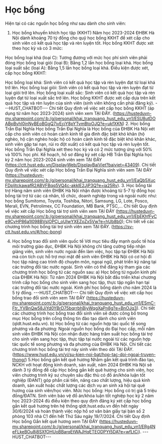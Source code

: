 # Học bổng

Hiện tại có các nguồn học bổng như sau dành cho sinh viên:
1. Học bổng khuyến khích học tập (KKHT)
Năm học 2023-2024 ĐHBK Hà Nội dành khoảng 70 tỷ đồng cho quỹ học bổng KKHT để xét cấp cho sinh viên có kết quả học tập và rèn luyện tốt. Học bổng KKHT được xét theo học kỳ và có 3 mức:

Học bổng loại khá (loại C): Tương đương với mức học phí sinh viên phải đóng
Học bổng loại giỏi (loại B): Bằng 1,2 lần học bổng loại khá. Học bổng loại suất sắc (loại A): Bằng 1,5 lần học bổng loại khá. Điều kiện được xét, cấp học bổng KKHT:

Học bổng loại khá: Sinh viên có kết quả học tập và rèn luyện đạt từ loại khá trở lên. Học bổng loại giỏi: Sinh viên có kết quả học tập và rèn luyện đạt từ loại giỏi trở lên. Học bổng loại xuất sắc: Sinh viên có kết quả học tập và rèn luyện đạt từ loại xuất sắc trở lên. Học bổng KKHT được xét cấp dựa trên kết quả học tập và rèn luyện của sinh viên (sinh viên không cần phải đăng ký). 
 ---HUST_CHATBOT---
Chi tiết Quy định về việc xét cấp học bổng KKHT (áp dụng từ năm học 2023-2024) sinh viên xem TẠI ĐÂY. (https://husteduvn-my.sharepoint.com/:b:/g/personal/khai_tranquang_hust_edu_vn1/ESU8utDOABpBvhl0inNyBEoBGqQ7ivEcjY8pYTvmBtoOJQ?e=ukfXKN)
2. Học bổng Trần Đại Nghĩa
Học bổng Trần Đại Nghĩa là Học bổng của ĐHBK Hà Nội xét cấp cho sinh viên có hoàn cảnh kinh tế gia đình đặc biệt khó khăn (hộ nghèo, hộ cận nghèo hoặc hộ có hoàn cảnh kinh tế đặc biệt khó khăn khác, sinh viên gặp tai nạn, rủi ro đột xuất) có kết quả học tập và rèn luyện tốt. Học bổng Trần Đại Nghĩa xét theo học kỳ và có 2 mức tương ứng với 50% và 100% học phí. Kế hoạch, hồ sơ đăng ký xét cấp HB Trần Đại Nghĩa học kỳ 2 năm học 2023-2024 sinh viên xem TẠI ĐÂY (https://ctt.hust.edu.vn/DisplayWeb/DisplayBaiViet?baiviet=43409). Chi tiết Quy định về việc xét cấp Học bổng Trần Đại Nghĩa sinh viên xem TẠI ĐÂY (https://husteduvn-my.sharepoint.com/:b:/g/personal/khai_tranquang_hust_edu_vn1/EaQb5XucFDpIjtckawafR2ABVFBqq5VQ4c-akklE2JjP3Q?e=ia25Rv).
3. Học bổng tài trợ
Hàng năm sinh viên ĐHBK Hà Nội nhận được khoảng từ 5-7 tỷ đồng học bổng tài trợ từ các cá nhân, tổ chức, doanh nghiệp trong và ngoài nước như: học bổng Sumitomo, Toyota, Toshiba, Nitori, Samsung, LG, Lote, Posco, Merali, EVN, Petrolimex, CC Foundation, MB Bank, PTSC,... Chi tiết Quy định về việc xét cấp Học bổng tài trợ sinh viên xem TẠI ĐÂY (https://husteduvn-my.sharepoint.com/:b:/g/personal/khai_tranquang_hust_edu_vn1/EbEKhfFyCe9CvHP86a1I098BVsIOPCj_oUIwYXEZoZx5Vw?e=hUb8b0);
Chi tiết về các chương trình học bổng tài trợ sinh viên xem TẠI ĐÂY. (https://sv-ctt.hust.edu.vn/#/hoc-bong)

4. Học bổng trao đổi sinh viên quốc tế
Với mục tiêu đẩy mạnh quốc tế hóa môi trường giáo dục, ĐHBK Hà Nội không chỉ tăng cường tiếp nhận giảng viên, sinh viên nước ngoài đến làm việc, học tập tại ĐHBK Hà Nội mà còn tích cực hỗ trợ mọi mặt để sinh viên ĐHBK Hà Nội có cơ hội đi học tập nâng cao trình độ chuyên môn, ngoại ngữ, phát triển kỹ năng tại các trường đối tác nước ngoài. Sinh viên có thể đăng ký tham gia các chương trình học bổng từ các nguồn sau:
a) Học bổng từ nguồn kinh phí của ĐHBK Hà Nội: 
Từ năm 2024 ĐHBK Hà Nội bắt đầu triển khai chương trình cấp học bổng cho sinh viên sang học tập, thực tập ngắn hạn tại các trường đối tác nước ngoài. Kinh phí học bổng dành cho năm 2024 là 5 tỷ đồng. 
 ---HUST_CHATBOT---
Chi tiết Quy định về việc xét cấp học bổng trao đổi sinh viên xem TẠI ĐÂY (https://husteduvn-my.sharepoint.com/:b:/g/personal/khai_tranquang_hust_edu_vn1/ESmC-Ftr_YVBnQw58JiYd0YBrD75bqrrbhBiyWqgXaPn8g?e=BnOJq3). Chi tiết các chương trình học bổng trao đổi sinh viên sẽ được công bố trong mục Học bổng trên cổng thông tin đào tạo dành cho sinh viên (qldt.hust.edu.vn). b) Học bổng từ các nguồn hợp tác quốc tế song phương và đa phương:
Ngoài nguồn học bổng do Đại học cấp, mỗi năm sinh viên ĐHBK Hà Nội còn nhận được hàng trăm suất học bổng tài trợ cho sinh viên sang học tập, thực tập tại nước ngoài từ các nguồn hợp tác quốc tế song phương và đa phương của ĐHBK Hà Nội. Chi tiết các chương trình học bổng tài trợ này sinh viên theo dõi TẠI ĐÂY. (https://www.hust.edu.vn/vi/su-kien-noi-bat/hop-tac-doi-ngoai-truyen-thong/)
5.Học bổng gắn kết quê hương
Nhằm gắn kết quá trình đào tạo, NCKH với hoạt động kinh doanh, sản xuất, năm 2024 ĐHBK Hà Nội sẽ dành 3 tỷ đồng để cấp Học bổng gắn kết quê hương cho sinh viên, học viên chương trình kỹ sư chuyên sâu đặc thù có đồ án/khóa luận tốt nghiệp (ĐANT) góp phần cải tiến, nâng cao chất lượng, hiệu quả kinh doanh, sản xuất hoặc chất lượng các dịch vụ an sinh xã hội tại quê hương của sinh viên/học viên. Mức học bổng: Học bổng có trị giá 5 triệu đồng/ĐATN. Sinh viên bảo vệ đồ án/khóa luận tốt nghiệp học kỳ 2 năm học 2023-2024 đủ điều kiện theo quy định đăng ký xét cấp học bổng gắn kết quê hương trên hệ thống qldt.hust.edu.vn đến hết ngày 30/6/2024 và hoàn thành việc nộp hồ sơ văn bản giấy tại bàn số 2 phòng 103 nhà C1 đến hết Thứ Sáu ngày 19/7/2024. Chi tiết Quy định Học bổng Gắn kết quê hương xem TẠI ĐÂY (https://husteduvn-my.sharepoint.com/:b:/g/personal/khai_tranquang_hust_edu_vn1/ERg4NeFLkeBOu8j8SXfOHUoBBarqEtWAJHqETEODPYt5DA?e=wfLtCi). 
 ---HUST_CHATBOT---